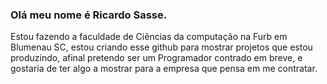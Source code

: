 ### Olá meu nome é Ricardo Sasse.
Estou fazendo a faculdade de Ciências da computação na Furb em Blumenau SC, estou criando esse github para mostrar projetos que estou produzindo, afinal pretendo ser um Programador contrado em breve, e gostaria de ter algo a mostrar para a empresa que pensa em me contratar.

